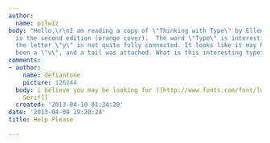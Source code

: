 ```yaml
---
author:
  name: pilwiz
body: "Hello,\r\nI am reading a copy of \"Thinking with Type\" by Ellen Lupton. It
  is the second edition (orange cover).  The word \"Type\" is interesting in that
  the letter \"y\" is not quite fully connected. It looks like it may have originally
  been a \"v\", and a tail was attached. What is this interesting typeface?\r\nThanks"
comments:
- author:
    name: defiantone
    picture: 126244
  body: i believe you may be looking for [[http://www.fonts.com/font/lucasfonts/volumes/the-serif-classic-volume|The
    Serif]]
  created: '2013-04-10 01:34:20'
date: '2013-04-09 19:20:24'
title: Help Please

---
```

